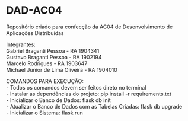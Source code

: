 # DAD-AC04
Repositório criado para confecção da AC04 de Desenvolvimento de Aplicações Distribuídas <br>

Integrantes: <br>
Gabriel Braganti Pessoa - RA 1904341 <br>
Gustavo Braganti Pessoa - RA 1902194 <br>
Marcelo Rodrigues -  RA 1903647 <br>
Michael Junior de Lima Oliveira - RA 1904010 <br>


COMANDOS PARA EXECUÇÃO:<br>
    - Todos os comandos devem ser feitos direto no terminal<br>
    - Instalar as dependências do projeto: pip install -r requirements.txt<br>
    - Inicializar o Banco de Dados: flask db init<br>
    - Atualizar o Banco de Dados com as Tabelas Criadas: flask db upgrade<br>
    - Inicializar o Sistema: flask run<br>